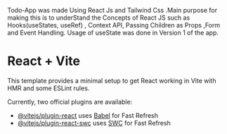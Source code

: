 Todo-App was made Using React Js and Tailwind Css .Main purpose for making this is to underStand the Concepts of React JS such as Hooks(useStates, useRef) , Context API, Passing Children as Props ,Form and Event Handling. Usage of useState was done in Version 1 of the app.



















# React + Vite

This template provides a minimal setup to get React working in Vite with HMR and some ESLint rules.

Currently, two official plugins are available:

- [@vitejs/plugin-react](https://github.com/vitejs/vite-plugin-react/blob/main/packages/plugin-react/README.md) uses [Babel](https://babeljs.io/) for Fast Refresh
- [@vitejs/plugin-react-swc](https://github.com/vitejs/vite-plugin-react-swc) uses [SWC](https://swc.rs/) for Fast Refresh

